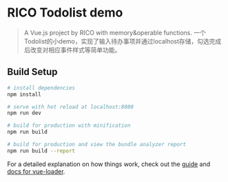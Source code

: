 # RICO Todolist demo

> A Vue.js project by RICO with memory&operable functions.
> 一个Todolist的小demo，实现了输入待办事项并通过localhost存储，勾选完成后改变对相应事件样式等简单功能。
  

## Build Setup

``` bash
# install dependencies
npm install

# serve with hot reload at localhost:8080
npm run dev

# build for production with minification
npm run build

# build for production and view the bundle analyzer report
npm run build --report
```

For a detailed explanation on how things work, check out the [guide](http://vuejs-templates.github.io/webpack/) and [docs for vue-loader](http://vuejs.github.io/vue-loader).
